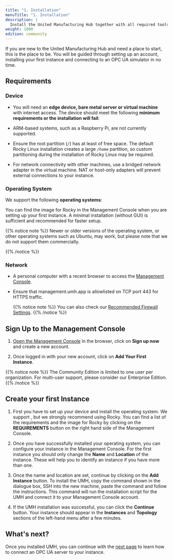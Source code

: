 ```yaml
---
title: "1. Installation"
menuTitle: "1. Installation"
description: |
  Install the United Manufacturing Hub together with all required tools on a Linux Operating System.
weight: 1000
edition: community
---
```


If you are new to the United Manufacturing Hub and need a place to start, this
is the place to be. You will be guided through setting up an account,
installing your first instance and connecting to an OPC UA simulator in no time.

## Requirements

### Device

- You will need an **edge device, bare metal server or virtual machine** with
  internet access. The device should meet the following
  **minimum requirements or the installation will fail**:

  <!-- Dynamic Requirements Section -->
  <div id="requirements-2">
  <!-- Dynamic content will be loaded here -->
  </div>

- ARM-based systems, such as a Raspberry Pi, are not currently supported.

- Ensure the root partition (`/`) has at least <span id="storage-requirements"></span> of free space. The default Rocky Linux installation creates a large `/home` partition, so custom partitioning during the installation of Rocky Linux may be required.
- For network connectivity with other machines, use a bridged network adapter in the virtual machine. NAT or host-only adapters will prevent external connections to your instance.


### Operating System

  We support the following **operating systems**:

  <div id="requirements-3">
  <!-- Dynamic content will be loaded here -->
  </div>
  You can find the image for Rocky in the Management Console when you are
  setting up your first instance. A minimal installation (without GUI) is sufficient
  and recommended for faster setup.

  {{% notice note %}}
  Newer or older versions of the operating system, or other operating systems
  such as Ubuntu, may work, but please note that we do not support them
  commercially.
  
  {{% /notice %}}

### Network

- A personal computer with a recent browser to access the
[Management Console](https://management.umh.app).
- Ensure that management.umh.app is allowlisted on TCP port 443 for HTTPS traffic.

  {{% notice note %}}
  You can also check our [Recommended Firewall Settings](https://umh.docs.umh.app/docs/production-guide/security/firewall-rules/).
  {{% /notice %}}

## Sign Up to the Management Console

1. [Open the Management Console](https://management.umh.app/) in the browser,
click on **Sign up now** and create a new account.

2. Once logged in with your new account, click on
**Add Your First Instance**.

{{% notice note %}}
The Community Edition is limited to one user per organization. For multi-user support, please consider our Enterprise Edition.
{{% /notice %}}

## Create your first Instance

1. First you have to set up your device and install the operating system.
  We support <span id="requirements-4"></span>, but we strongly recommend
  using Rocky. You can find a list of the requirements and the image for
  Rocky by clicking on the **REQUIREMENTS** button on the right hand side of the
  Management Console.

2. Once you have successfully installed
  your operating system, you can configure your instance in the Management
  Console. For the first instance you should only change the **Name** and
  **Location** of the instance. These will help you to identify an instance
  if you have more than one.

3. Once the name and location are set,
  continue by clicking on the **Add Instance** button. To install the UMH, copy
  the command shown in the dialogue box, SSH into the new machine, paste the
  command and follow the instructions. This command will run the installation
  script for the UMH and connect it to your Management Console account.

4. If the UMH installation was
  successful, you can click the **Continue** button. Your instance should appear in the **Instances** and **Topology** sections of the left-hand menu after a few minutes.

## What's next?

Once you installed UMH, you can continue with the
[next page](/docs/getstarted/dataacquisitionmanipulation) to learn how to
connect an OPC UA server to your instance.
